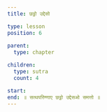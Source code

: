 ```yaml
---
title: छट्ठो उद्देसो

type: lesson
position: 6
  
parent:
  type: chapter

children:
  type: sutra
  count: 4

start: 
end: ॥ सत्थपरिण्णाए छट्ठो उद्देसओ समत्तो ॥ 
---
```


